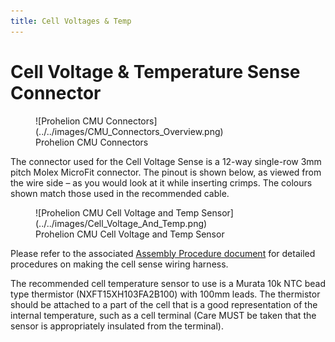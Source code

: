```yaml
---
title: Cell Voltages & Temp
---
```


# Cell Voltage & Temperature Sense Connector 

<figure markdown>
![Prohelion CMU Connectors](../../images/CMU_Connectors_Overview.png)
<figcaption>Prohelion CMU Connectors</figcaption>
</figure>

The connector used for the Cell Voltage Sense is a 12-way single-row 3mm pitch Molex MicroFit connector.  The pinout is shown below, as viewed from the wire side – as you would look at it while inserting crimps.  The colours shown match those used in the recommended cable. 

<figure markdown>
![Prohelion CMU Cell Voltage and Temp Sensor](../../images/Cell_Voltage_And_Temp.png)
<figcaption>Prohelion CMU Cell Voltage and Temp Sensor</figcaption>
</figure>

Please refer to the associated [Assembly Procedure document](../../Cell_Management_Unit/Wiring_Harness/10_Assembly_Procedure.md) for detailed procedures on making the cell sense wiring harness. 

The recommended cell temperature sensor to use is a Murata 10k NTC bead type thermistor (NXFT15XH103FA2B100) with 100mm leads. The thermistor should be attached to a part of the cell that is a good representation of the internal temperature, such as a cell terminal (Care MUST be taken that the sensor is appropriately insulated from the terminal). 
